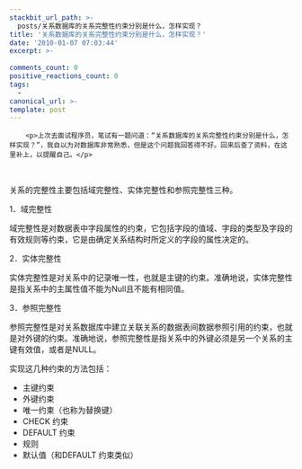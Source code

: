 ```yaml
---
stackbit_url_path: >-
  posts/关系数据库的关系完整性约束分别是什么，怎样实现？
title: '关系数据库的关系完整性约束分别是什么，怎样实现？'
date: '2010-01-07 07:03:44'
excerpt: >-
  
comments_count: 0
positive_reactions_count: 0
tags: 
  - 
canonical_url: >-
template: post
---
```


        <p>上次去面试程序员，笔试有一题问道：“关系数据库的关系完整性约束分别是什么，怎样实现？”，我自以为对数据库非常熟悉，但是这个问题我回答得不好。回来后查了资料，在这里补上，以提醒自己。</p>
<p>&nbsp;</p>
<p>关系的完整性主要包括域完整性、实体完整性和参照完整性三种。&nbsp;</p>
<p>1．域完整性&nbsp;</p>
<p>域完整性是对数据表中字段属性的约束，它包括字段的值域、字段的类型及字段的有效规则等约束，它是由确定关系结构时所定义的字段的属性决定的。&nbsp;</p>
<p>2．实体完整性&nbsp;</p>
<p>实体完整性是对关系中的记录唯一性，也就是主键的约束。准确地说，实体完整性是指关系中的主属性值不能为Null且不能有相同值。&nbsp;</p>
<p>3．参照完整性&nbsp;</p>
<p>参照完整性是对关系数据库中建立关联关系的数据表间数据参照引用的约束，也就是对外键的约束。准确地说，参照完整性是指关系中的外键必须是另一个关系的主键有效值，或者是NULL。</p>
<p>实现这几种约束的方法包括：</p>
<ul>
    <li>主键约束</li>
    <li>外键约束</li>
    <li>唯一约束（也称为替换键）</li>
    <li>CHECK 约束</li>
    <li>DEFAULT 约束</li>
    <li>规则</li>
    <li>默认值（和DEFAULT 约束类似）</li>
</ul>
      